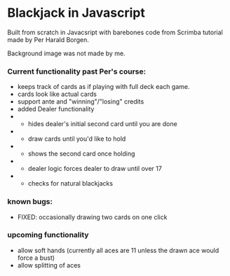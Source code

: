 # Blackjack in Javascript

Built from scratch in Javacsript with barebones code from Scrimba tutorial made by Per Harald Borgen. 

Background image was not made by me. 

### Current functionality past Per's course:
- keeps track of cards as if playing with full deck each game.
- cards look like actual cards
- support ante and "winning"/"losing" credits
- added Dealer functionality
- - hides dealer's initial second card until you are done
- - draw cards until you'd like to hold
- - shows the second card once holding
- - dealer logic forces dealer to draw until over 17
- - checks for natural blackjacks

### known bugs:
- FIXED: occasionally drawing two cards on one click

### upcoming functionality
- allow soft hands (currently all aces are 11 unless the drawn ace would force a bust)
- allow splitting of aces